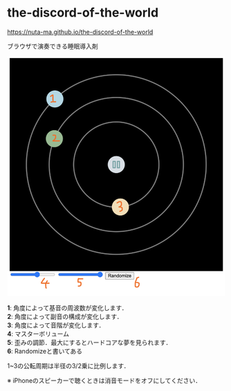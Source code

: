 # the-discord-of-the-world
<https://nuta-ma.github.io/the-discord-of-the-world>  

ブラウザで演奏できる睡眠導入剤  

![Play Example](example.png?raw=true)

**1**: 角度によって基音の周波数が変化します．  
**2**: 角度によって副音の構成が変化します．  
**3**: 角度によって音階が変化します．  
**4**: マスターボリューム  
**5**: 歪みの調節．最大にするとハードコアな夢を見られます．  
**6**: Randomizeと書いてある

1~3の公転周期は半径の3/2乗に比例します．

※ iPhoneのスピーカーで聴くときは消音モードをオフにしてください．  
